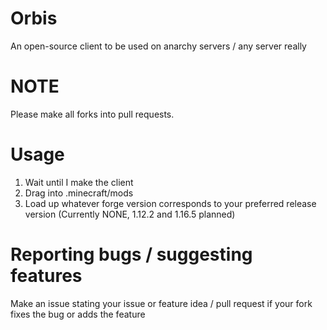 # Orbis
An open-source client to be used on anarchy servers / any server really


# NOTE
Please make all forks into pull requests.

# Usage
1. Wait until I make the client
2. Drag into .minecraft/mods
3. Load up whatever forge version corresponds to your preferred release version (Currently NONE, 1.12.2 and 1.16.5 planned)

# Reporting bugs / suggesting features

Make an issue stating your issue or feature idea / pull request if your fork fixes the bug or adds the feature
